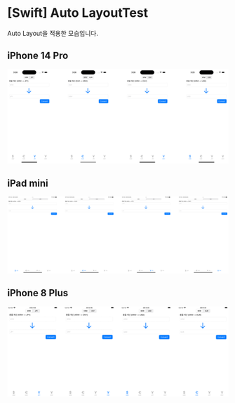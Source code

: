 # [Swift] Auto LayoutTest


Auto Layout을 적용한 모습입니다.


## iPhone 14 Pro
![1](/images/Blog/AutoLayoutTest/1.png)

## iPad mini
![2](/images/Blog/AutoLayoutTest/2.png)

## iPhone 8 Plus
![3](/images/Blog/AutoLayoutTest/3.png)
